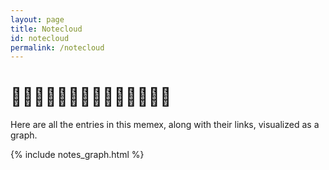 ```yaml
---
layout: page
title: Notecloud
id: notecloud
permalink: /notecloud
---
```


# 🌱🌱🌱🌱🌱🌱🌱🌱🌱🌱🌱🌱🌱🌱

<p>Here are all the entries in this memex, along with their links, visualized as a graph.</p>

{% include notes_graph.html %}
